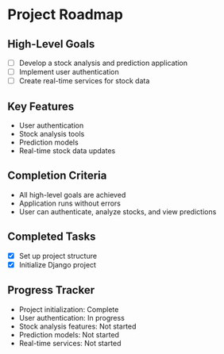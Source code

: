 # Project Roadmap

## High-Level Goals
- [ ] Develop a stock analysis and prediction application
- [ ] Implement user authentication
- [ ] Create real-time services for stock data

## Key Features
- User authentication
- Stock analysis tools
- Prediction models
- Real-time stock data updates

## Completion Criteria
- All high-level goals are achieved
- Application runs without errors
- User can authenticate, analyze stocks, and view predictions

## Completed Tasks
- [x] Set up project structure
- [x] Initialize Django project

## Progress Tracker
- Project initialization: Complete
- User authentication: In progress
- Stock analysis features: Not started
- Prediction models: Not started
- Real-time services: Not started